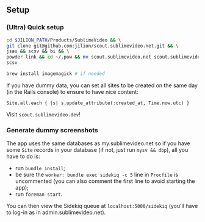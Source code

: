 ## Setup

### (Ultra) Quick setup

```bash
cd $JILION_PATH/Products/SublimeVideo && \
git clone git@github.com:jilion/scout.sublimevideo.net.git && \
jsau && scsv && bi && \
powder link && cd ~/.pow && mv scout.sublimevideo.net scout.sublimevideo && \
scsv

brew install imagemagick # if needed
```

If you have dummy data, you can set all sites to be created on the same day (in the Rails console) to ensure to have nice content:

`Site.all.each { |s| s.update_attribute(:created_at, Time.now.utc) }`

Visit `scout.sublimevideo.dev`!

### Generate dummy screenshots

The app uses the same databases as my.sublimevideo.net so if you have some `Site` records in your database (if not, just run `mysv && dbp`), all you have to do is:

- run `bundle install`;
- be sure the `worker: bundle exec sidekiq -c 5` line in `Procfile` is uncommented (you can also comment the first line to avoid starting the app);
- run `foreman start`.

You can then view the Sidekiq queue at `localhost:5000/sidekiq` (you'll have to log-in as in admin.sublimevideo.net).
